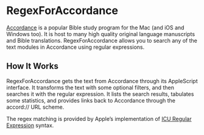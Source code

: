 RegexForAccordance
==================

[Accordance](http://accordancebible.com/) is a popular Bible study program for the Mac (and iOS and Windows too). It is host to many high quality original language manuscripts and Bible translations.  RegexForAccordance allows you to search any of the text modules in Accordance using regular expressions.

How It Works
------------

RegexForAccordance gets the text from Accordance through its AppleScript interface.  It transforms the text with some optional filters, and then searches it with the regular expression.  It lists the search results, tabulates some statistics, and provides links back to Accordance through the accord:// URL scheme.

The regex matching is provided by Apple’s implementation of [ICU Regular Expression](http://userguide.icu-project.org/strings/regexp) syntax.


